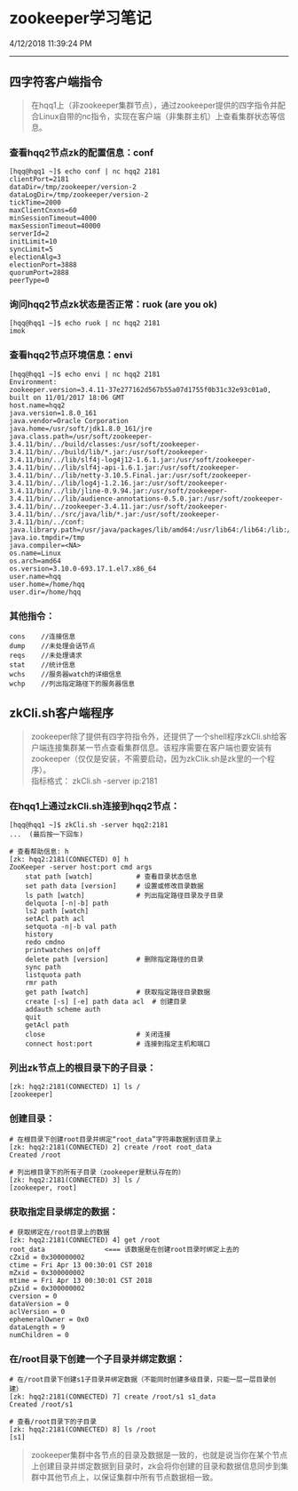 # zookeeper学习笔记

4/12/2018 11:39:24 PM 



--------------------------

## 四字符客户端指令
> 在hqq1上（非zookeeper集群节点），通过zookeeper提供的四字指令并配合Linux自带的nc指令，实现在客户端（非集群主机）上查看集群状态等信息。

### 查看hqq2节点zk的配置信息：conf

	[hqq@hqq1 ~]$ echo conf | nc hqq2 2181
	clientPort=2181
	dataDir=/tmp/zookeeper/version-2
	dataLogDir=/tmp/zookeeper/version-2
	tickTime=2000
	maxClientCnxns=60
	minSessionTimeout=4000
	maxSessionTimeout=40000
	serverId=2
	initLimit=10
	syncLimit=5
	electionAlg=3
	electionPort=3888
	quorumPort=2888
	peerType=0

### 询问hqq2节点zk状态是否正常：ruok  (are you ok)

	[hqq@hqq1 ~]$ echo ruok | nc hqq2 2181
	imok

### 查看hqq2节点环境信息：envi

	[hqq@hqq1 ~]$ echo envi | nc hqq2 2181
	Environment:
	zookeeper.version=3.4.11-37e277162d567b55a07d1755f0b31c32e93c01a0, built on 11/01/2017 18:06 GMT
	host.name=hqq2
	java.version=1.8.0_161
	java.vendor=Oracle Corporation
	java.home=/usr/soft/jdk1.8.0_161/jre
	java.class.path=/usr/soft/zookeeper-3.4.11/bin/../build/classes:/usr/soft/zookeeper-3.4.11/bin/../build/lib/*.jar:/usr/soft/zookeeper-3.4.11/bin/../lib/slf4j-log4j12-1.6.1.jar:/usr/soft/zookeeper-3.4.11/bin/../lib/slf4j-api-1.6.1.jar:/usr/soft/zookeeper-3.4.11/bin/../lib/netty-3.10.5.Final.jar:/usr/soft/zookeeper-3.4.11/bin/../lib/log4j-1.2.16.jar:/usr/soft/zookeeper-3.4.11/bin/../lib/jline-0.9.94.jar:/usr/soft/zookeeper-3.4.11/bin/../lib/audience-annotations-0.5.0.jar:/usr/soft/zookeeper-3.4.11/bin/../zookeeper-3.4.11.jar:/usr/soft/zookeeper-3.4.11/bin/../src/java/lib/*.jar:/usr/soft/zookeeper-3.4.11/bin/../conf:
	java.library.path=/usr/java/packages/lib/amd64:/usr/lib64:/lib64:/lib:/usr/lib
	java.io.tmpdir=/tmp
	java.compiler=<NA>
	os.name=Linux
	os.arch=amd64
	os.version=3.10.0-693.17.1.el7.x86_64
	user.name=hqq
	user.home=/home/hqq
	user.dir=/home/hqq

### 其他指令：
	
	cons	//连接信息
	dump	//未处理会话节点
	reqs	//未处理请求
	stat	//统计信息
	wchs	//服务器watch的详细信息
	wchp	//列出指定路径下的服务器信息


## zkCli.sh客户端程序
> zookeeper除了提供有四字符指令外，还提供了一个shell程序zkCli.sh给客户端连接集群某一节点查看集群信息。该程序需要在客户端也要安装有zookeeper（仅仅是安装，不需要启动，因为zkClik.sh是zk里的一个程序）。  
> 指标格式： zkCli.sh -server ip:2181

### 在hqq1上通过zkCli.sh连接到hqq2节点：

	[hqq@hqq1 ~]$ zkCli.sh -server hqq2:2181
	...  (最后按一下回车)

	# 查看帮助信息: h
	[zk: hqq2:2181(CONNECTED) 0] h
	ZooKeeper -server host:port cmd args
		stat path [watch]			# 查看目录状态信息
		set path data [version]		# 设置或修改目录数据
		ls path [watch]				# 列出指定路径目录及子目录
		delquota [-n|-b] path
		ls2 path [watch]
		setAcl path acl
		setquota -n|-b val path
		history 
		redo cmdno
		printwatches on|off
		delete path [version]		# 删除指定路径的目录
		sync path
		listquota path
		rmr path
		get path [watch]			# 获取指定路径目录数据
		create [-s] [-e] path data acl	# 创建目录
		addauth scheme auth
		quit 
		getAcl path
		close 						# 关闭连接
		connect host:port			# 连接到指定主机和端口

### 列出zk节点上的根目录下的子目录：

	[zk: hqq2:2181(CONNECTED) 1] ls /
	[zookeeper]

### 创建目录：

	# 在根目录下创建root目录并绑定“root_data”字符串数据到该目录上
	[zk: hqq2:2181(CONNECTED) 2] create /root root_data 
	Created /root

	# 列出根目录下的所有子目录（zookeeper是默认存在的）
	[zk: hqq2:2181(CONNECTED) 3] ls /
	[zookeeper, root]

### 获取指定目录绑定的数据：

	# 获取绑定在/root目录上的数据
	[zk: hqq2:2181(CONNECTED) 4] get /root
	root_data				<=== 该数据是在创建root目录时绑定上去的
	cZxid = 0x300000002
	ctime = Fri Apr 13 00:30:01 CST 2018
	mZxid = 0x300000002
	mtime = Fri Apr 13 00:30:01 CST 2018
	pZxid = 0x300000002
	cversion = 0
	dataVersion = 0
	aclVersion = 0
	ephemeralOwner = 0x0
	dataLength = 9
	numChildren = 0

### 在/root目录下创建一个子目录并绑定数据：

	# 在/root目录下创建s1子目录并绑定数据（不能同时创建多级目录，只能一层一层目录创建）
	[zk: hqq2:2181(CONNECTED) 7] create /root/s1 s1_data
	Created /root/s1

	# 查看/root目录下的子目录
	[zk: hqq2:2181(CONNECTED) 8] ls /root
	[s1]


> zookeeper集群中各节点的目录及数据是一致的，也就是说当你在某个节点上创建目录并绑定数据到目录时，zk会将你创建的目录和数据信息同步到集群中其他节点上，以保证集群中所有节点数据相一致。







